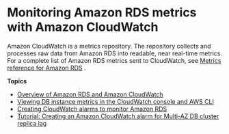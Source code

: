# Monitoring Amazon RDS metrics with Amazon CloudWatch<a name="monitoring-cloudwatch"></a>

Amazon CloudWatch is a metrics repository\. The repository collects and processes raw data from Amazon RDS into readable, near real\-time metrics\. For a complete list of Amazon RDS metrics sent to CloudWatch, see  [ Metrics reference for Amazon RDS](https://docs.aws.amazon.com/en_us/AmazonRDS/latest/UserGuide/metrics-reference.html) \.

**Topics**
+ [Overview of Amazon RDS and Amazon CloudWatch](cw-metrics-overview.md)
+ [Viewing DB instance metrics in the CloudWatch console and AWS CLI](metrics_dimensions.md)
+ [Creating CloudWatch alarms to monitor Amazon RDS](creating_alarms.md)
+ [Tutorial: Creating an Amazon CloudWatch alarm for Multi\-AZ DB cluster replica lag](multi-az-db-cluster-cloudwatch-alarm.md)
